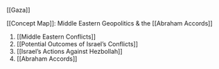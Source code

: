 [[Gaza]]

[[Concept Map]]: Middle Eastern Geopolitics & the [[Abraham Accords]]

1. [[Middle Eastern Conflicts]]
2. [[Potential Outcomes of Israel’s Conflicts]]
3. [[Israel’s Actions Against Hezbollah]]
4. [[Abraham Accords]]